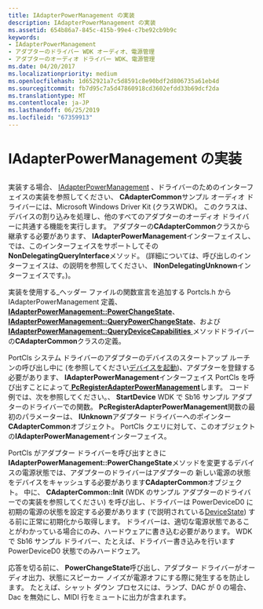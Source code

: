 ```yaml
---
title: IAdapterPowerManagement の実装
description: IAdapterPowerManagement の実装
ms.assetid: 654b86a7-845c-415b-99e4-c7be92cb9b9c
keywords:
- IAdapterPowerManagement
- アダプターのドライバー WDK オーディオ、電源管理
- アダプターのオーディオ ドライバー WDK、電源管理
ms.date: 04/20/2017
ms.localizationpriority: medium
ms.openlocfilehash: 1d652921a7c5d8591c8e90bdf2d806735a61eb4d
ms.sourcegitcommit: fb7d95c7a5d47860918cd3602efdd33b69dcf2da
ms.translationtype: MT
ms.contentlocale: ja-JP
ms.lasthandoff: 06/25/2019
ms.locfileid: "67359913"
---
```

# <a name="implementing-iadapterpowermanagement"></a>IAdapterPowerManagement の実装


## <span id="implementing_iadapterpowermanagement"></span><span id="IMPLEMENTING_IADAPTERPOWERMANAGEMENT"></span>


実装する場合、 [IAdapterPowerManagement](https://docs.microsoft.com/windows-hardware/drivers/ddi/content/portcls/nn-portcls-iadapterpowermanagement) 、ドライバーのためのインターフェイスの実装を参照してください、 **CAdapterCommon**サンプル オーディオ ドライバーには、Microsoft Windows Driver Kit (クラスWDK)。 このクラスは、デバイスの割り込みを処理し、他のすべてのアダプターのオーディオ ドライバーに共通する機能を実行します。 アダプターの**CAdapterCommon**クラスから継承する必要があります、 **IAdapterPowerManagement**インターフェイスし、では、このインターフェイスをサポートしてその**NonDelegatingQueryInterface**メソッド。 (詳細については、呼び出しのインターフェイスは、の説明を参照してください、 **INonDelegatingUnknown**インターフェイスです。)。

実装を使用する\_ヘッダー ファイルの関数宣言を追加する Portcls.h から IAdapterPowerManagement 定義、 [ **IAdapterPowerManagement::PowerChangeState**](https://docs.microsoft.com/windows-hardware/drivers/ddi/content/portcls/nf-portcls-iadapterpowermanagement-powerchangestate)、 [**IAdapterPowerManagement::QueryPowerChangeState**](https://docs.microsoft.com/windows-hardware/drivers/ddi/content/portcls/nf-portcls-iadapterpowermanagement-querypowerchangestate)、および[ **IAdapterPowerManagement::QueryDeviceCapabilities** ](https://docs.microsoft.com/windows-hardware/drivers/ddi/content/portcls/nf-portcls-iadapterpowermanagement-querydevicecapabilities)メソッドドライバーの**CAdapterCommon**クラスの定義。

PortCls システム ドライバーのアダプターのデバイスのスタートアップ ルーチンの呼び出し中に (を参照してください[デバイスを起動](https://docs.microsoft.com/windows-hardware/drivers/kernel/starting-a-device))、アダプターを登録する必要があります、 **IAdapterPowerManagement**インターフェイス PortCls を呼び出すことによって[ **PcRegisterAdapterPowerManagement**](https://docs.microsoft.com/windows-hardware/drivers/ddi/content/portcls/nf-portcls-pcregisteradapterpowermanagement)します。 コード例では、次を参照してください。、 **StartDevice** WDK で Sb16 サンプル アダプターのドライバーでの関数。 **PcRegisterAdapterPowerManagement**関数の最初のパラメーターは、 **IUnknown**アダプター ドライバーへのポインター **CAdapterCommon**オブジェクト。 PortCls クエリに対して、このオブジェクトの**IAdapterPowerManagement**インターフェイス。

PortCls がアダプター ドライバーを呼び出すときに**IAdapterPowerManagement::PowerChangeState**メソッドを変更するデバイスの電源状態では、アダプターのドライバーはアダプターの 新しい電源の状態をデバイスをキャッシュする必要があります**CAdapterCommon**オブジェクト。 中に、 **CAdapterCommon::Init** (WDK のサンプル アダプターのドライバーでの実装を参照してください) を呼び出し、ドライバーは PowerDeviceD0 に初期の電源の状態を設定する必要があります (で説明されている[DeviceState](https://docs.microsoft.com/windows-hardware/drivers/kernel/devicestate)) する前に正常に初期化から取得します。 ドライバーは、適切な電源状態であることがわかっている場合にのみ、ハードウェアに書き込む必要があります。 WDK で Sb16 サンプル ドライバー、たとえば、ドライバー書き込みを行います PowerDeviceD0 状態でのみハードウェア。

応答を切る前に、 **PowerChangeState**呼び出し、アダプター ドライバーがオーディオ出力、状態にスピーカー ノイズが電源オフにする際に発生するを防止します。 たとえば、シャット ダウン プロセスには、ランプ、DAC が 0 の場合、Dac を無効にし、MIDI 行をミュートに出力が含まれます。

 

 




